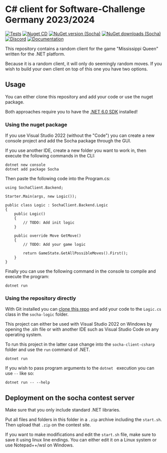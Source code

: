 # C# client for Software-Challenge Germany 2023/2024

[![Tests](https://github.com/jnccd/socha-client-csharp/actions/workflows/build-and-test.yml/badge.svg)](https://github.com/jnccd/socha-client-csharp/actions/workflows/build-and-test.yml)
[![Nuget CD](https://github.com/jnccd/socha-client-csharp/actions/workflows/publish.yml/badge.svg)](https://github.com/jnccd/socha-client-csharp/actions/workflows/publish.yml)
[![NuGet version (Socha)](https://img.shields.io/nuget/v/socha)](https://www.nuget.org/packages/socha/)
[![NuGet downloads (Socha)](https://img.shields.io/nuget/dt/socha)](https://www.nuget.org/packages/socha/)
[![Discord](https://img.shields.io/discord/233577109363097601?color=blue&label=Discord)](https://discord.gg/ARZamDptG5)
[![Documentation](https://img.shields.io/badge/Software--Challenge%20-Documentation-%234299e1)](https://docs.software-challenge.de/)

This repository contains a random client for the game "Mississippi Queen" written for the .NET platform.

Because it is a random client, it will only do seemingly random moves. If you wish to build your own client on top of this one you have two options. 

## Usage

You can either clone this repository and add your code or use the nuget package.

Both approaches require you to have the [.NET 6.0 SDK](https://dotnet.microsoft.com/en-us/download) installed!

### Using the nuget package

If you use Visual Studio 2022 (without the "Code") you can create a new console project and add the Socha package through the GUI.

If you use another IDE, create a new folder you want to work in, then execute the following commands in the CLI:

```
dotnet new console
dotnet add package Socha
```

Then paste the following code into the Program.cs:

```
using SochaClient.Backend;

Starter.Main(args, new Logic());

public class Logic : SochaClient.Backend.Logic
{
    public Logic()
    {
        // TODO: Add init logic
    }

    public override Move GetMove()
    {
        // TODO: Add your game logic
        
        return GameState.GetAllPossibleMoves().First();
    }
}
```

Finally you can use the following command in the console to compile and execute the program:

```
dotnet run
```

### Using the repository directly

With Git installed you can [clone this repo](https://docs.github.com/en/repositories/creating-and-managing-repositories/cloning-a-repository) and add your code to the `Logic.cs` class in the `socha-logic` folder.

This project can either be used with Visual Studio 2022 on Windows by opening the .sln file or with another IDE such as Visual Studio Code on any operating system.

To run this project in the latter case change into the `socha-client-csharp` folder and use the `run` command of .NET.

```dotnet run```

If you wish to pass program arguments to the `dotnet ` execution you can use `--` like so:

```dotnet run -- --help```

## Deployment on the socha contest server

Make sure that you only include standard .NET libraries.

Put all files and folders in this folder in a `.zip` archive including the `start.sh`.
Then upload that `.zip` on the contest site.

If you want to make modifications and edit the `start.sh` file, make sure to save it using linux line endings.
You can either edit it on a Linux system or use Notepad++/wsl on Windows.